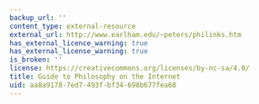```yaml
---
backup_url: ''
content_type: external-resource
external_url: http://www.earlham.edu/~peters/philinks.htm
has_external_licence_warning: true
has_external_license_warning: true
is_broken: ''
license: https://creativecommons.org/licenses/by-nc-sa/4.0/
title: Guide to Philosophy on the Internet
uid: aa8a9178-7ed7-493f-bf34-698b677fea68
---
```


